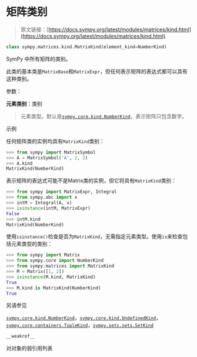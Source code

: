 # 矩阵类别

> 原文链接：[https://docs.sympy.org/latest/modules/matrices/kind.html](https://docs.sympy.org/latest/modules/matrices/kind.html)

```py
class sympy.matrices.kind.MatrixKind(element_kind=NumberKind)
```

SymPy 中所有矩阵的类别。

此类的基本类是`MatrixBase`和`MatrixExpr`，但任何表示矩阵的表达式都可以具有这种类别。

参数：

**元素类别**：类别

> 元素类型。默认是[`sympy.core.kind.NumberKind`](../core.html#sympy.core.kind.NumberKind "sympy.core.kind.NumberKind")，表示矩阵只包含数字。

示例

任何矩阵类的实例均具有`MatrixKind`类别：

```py
>>> from sympy import MatrixSymbol
>>> A = MatrixSymbol('A', 2, 2)
>>> A.kind
MatrixKind(NumberKind) 
```

表示矩阵的表达式可能不是Matrix类的实例，但它将具有`MatrixKind`类别：

```py
>>> from sympy import MatrixExpr, Integral
>>> from sympy.abc import x
>>> intM = Integral(A, x)
>>> isinstance(intM, MatrixExpr)
False
>>> intM.kind
MatrixKind(NumberKind) 
```

使用`isinstance()`检查是否为`MatrixKind`，无需指定元素类型。使用`is`来检查包括元素类型的类别：

```py
>>> from sympy import Matrix
>>> from sympy.core import NumberKind
>>> from sympy.matrices import MatrixKind
>>> M = Matrix([1, 2])
>>> isinstance(M.kind, MatrixKind)
True
>>> M.kind is MatrixKind(NumberKind)
True 
```

另请参见

[`sympy.core.kind.NumberKind`](../core.html#sympy.core.kind.NumberKind "sympy.core.kind.NumberKind")，[`sympy.core.kind.UndefinedKind`](../core.html#sympy.core.kind.UndefinedKind "sympy.core.kind.UndefinedKind")，[`sympy.core.containers.TupleKind`](../core.html#sympy.core.containers.TupleKind "sympy.core.containers.TupleKind")，[`sympy.sets.sets.SetKind`](../sets.html#sympy.sets.conditionset.SetKind "sympy.sets.sets.SetKind")

```py
__weakref__
```

对对象的弱引用列表
